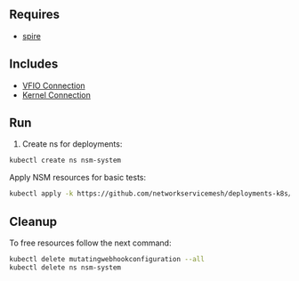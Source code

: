 ## Requires

- [spire](../spire)

## Includes

- [VFIO Connection](../use-cases/Vfio2Noop)
- [Kernel Connection](../use-cases/SriovKernel2Noop)

## Run

1. Create ns for deployments:
```bash
kubectl create ns nsm-system
```

Apply NSM resources for basic tests:
```bash
kubectl apply -k https://github.com/networkservicemesh/deployments-k8s/examples/sriov?ref=89c4b60f172d90f8745c19bf6190fdacb3c1c29e
```

## Cleanup

To free resources follow the next command:
```bash
kubectl delete mutatingwebhookconfiguration --all
kubectl delete ns nsm-system
```
